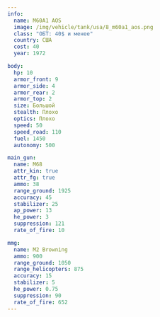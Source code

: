 ```yaml
---
info:
  name: M60A1 AOS
  image: /img/vehicle/tank/usa/8_m60a1_aos.png
  class: "ОБТ: 40$ и менее"
  country: США
  cost: 40
  year: 1972

body:
  hp: 10
  armor_front: 9
  armor_side: 4
  armor_rear: 2
  armor_top: 2
  size: Большой
  stealth: Плохо
  optics: Плохо
  speed: 50
  speed_road: 110
  fuel: 1450
  autonomy: 500

main_gun:
  name: M68
  attr_kin: true
  attr_fg: true
  ammo: 38
  range_ground: 1925
  accuracy: 45
  stabilizer: 25
  ap_power: 13
  he_power: 3
  suppression: 121
  rate_of_fire: 10

mmg:
  name: M2 Browning
  ammo: 900
  range_ground: 1050
  range_helicopters: 875
  accuracy: 15
  stabilizer: 5
  he_power: 0.75
  suppression: 90
  rate_of_fire: 652
---
```

